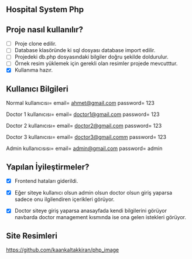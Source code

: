﻿## Hospital System Php  
 
 ## Proje nasıl kullanılır?
- [ ] Proje clone edilir.
- [ ] Database klasöründe ki sql dosyası database import edilir.
- [ ] Projedeki db.php dosyasındaki bilgiler doğru şekilde doldurulur.
- [ ] Örnek resim yüklemek için gerekli olan resimler projede mevcutttur.
- [X] Kullanıma hazır.
      
## Kullanıcı Bilgileri
Normal kullanıcısı= email= ahmet@gmail.com password= 123

Doctor 1 kullanıcısı= email= doctor1@gmail.com password= 123

Doctor 2 kullanıcısı= email= doctor2@gmail.com password= 123

Doctor 3 kullanıcısı= email= doctor3@gmail.comm password= 123

Admin kullanıcısısı= email= admin@gmail.com password= admin


 ## Yapılan İyileştirmeler?
- [X] Frontend hataları giderildi.
- [X] Eğer siteye kullanıcı olsun admin olsun doctor olsun  giriş yaparsa sadece onu ilgilendiren içerikleri görüyor.
- [X] Doctor siteye giriş yaparsa anasayfada kendi bilgilerini görüyor navbarda doctor management kısmında ise ona gelen istekleri görüyor.

      
## Site Resimleri
https://github.com/kaankaltakkiran/php_image

